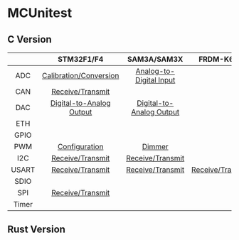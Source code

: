 # MCUnitest

## C Version

|       |                    STM32F1/F4                    |                   SAM3A/SAM3X                   |                  FRDM-K64F                  |
| :---: | :----------------------------------------------: | :---------------------------------------------: | :-----------------------------------------: |
|  ADC  |  [Calibration/Conversion](STM32F103RB/ADC/Cube)  | [Analog-to-Digital Input](SAM3X8E/ADC/Arduino)  |                                             |
|  CAN  |     [Receive/Transmit](STM32F429ZI/CAN/Cube)     |                                                 |                                             |
|  DAC  | [Digital-to-Analog Output](STM32F429ZI/DAC/Cube) | [Digital-to-Analog Output](SAM3X8E/DAC/Arduino) |                                             |
|  ETH  |                                                  |                                                 |                                             |
| GPIO  |                                                  |                                                 |                                             |
|  PWM  |      [Configuration](STM32F103RB/PWM/Cube)       |          [Dimmer](SAM3X8E/PWM/Arduino)          |                                             |
|  I2C  |     [Receive/Transmit](STM32F103RB/I2C/Cube)     |     [Receive/Transmit](SAM3X8E/I2C/Arduino)     |                                             |
| USART |    [Receive/Transmit](STM32F103RB/USART/Cube)    |    [Receive/Transmit](SAM3X8E/UART/Arduino)     | [Receive/Transmit](FRDM-K64F/UART/Standard) |
| SDIO  |                                                  |                                                 |                                             |
|  SPI  |     [Receive/Transmit](STM32F103RB/SPI/Cube)     |                                                 |                                             |
| Timer |                                                  |                                                 |                                             |

## Rust Version

